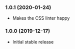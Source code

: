 ### 1.0.1 (2020-01-24)

- Makes the CSS linter happy

### 1.0.0 (2019-12-17)

- Initial stable release
